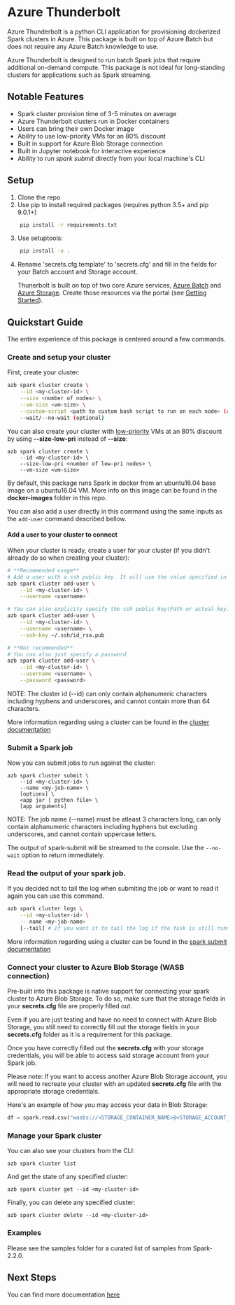 # Azure Thunderbolt
Azure Thunderbolt is a python CLI application for provisioning dockerized Spark clusters in Azure. This package is built on top of Azure Batch but does not require any Azure Batch knowledge to use. 

Azure Thunderbolt is designed to run batch Spark jobs that require additional on-demand compute. This package is not ideal for long-standing clusters for applications such as Spark streaming.

## Notable Features
- Spark cluster provision time of 3-5 minutes on average
- Azure Thunderbolt clusters run in Docker containers
- Users can bring their own Docker image
- Ability to use low-priority VMs for an 80% discount
- Built in support for Azure Blob Storage connection
- Built in Jupyter notebook for interactive experience
- Ability to run _spark submit_ directly from your local machine's CLI

## Setup
1. Clone the repo
2. Use pip to install required packages (requires python 3.5+ and pip 9.0.1+)
```bash
    pip install -r requirements.txt
```
3. Use setuptools:
```bash
    pip install -e .
```
4. Rename 'secrets.cfg.template' to 'secrets.cfg' and fill in the fields for your Batch account and Storage account.

   Thunerbolt is built on top of two core Azure services, [Azure Batch](https://azure.microsoft.com/en-us/services/batch/) and [Azure Storage](https://azure.microsoft.com/en-us/services/storage/). Create those resources via the portal (see [Getting Started](./docs/00-getting-started.md)).

## Quickstart Guide

The entire experience of this package is centered around a few commands.

### Create and setup your cluster

First, create your cluster:
```bash
azb spark cluster create \
    --id <my-cluster-id> \
    --size <number of nodes> \
    --vm-size <vm-size> \
    --custom-script <path to custom bash script to run on each node> (optional) \
    --wait/--no-wait (optional)
```

You can also create your cluster with [low-priority](https://docs.microsoft.com/en-us/azure/batch/batch-low-pri-vms) VMs at an 80% discount by using **--size-low-pri** instead of **--size**:
```
azb spark cluster create \
    --id <my-cluster-id> \
    --size-low-pri <number of low-pri nodes> \
    --vm-size <vm-size>
```

By default, this package runs Spark in docker from an ubuntu16.04 base image on a ubuntu16.04 VM. More info on this image can be found in the **docker-images** folder in this repo.

You can also add a user directly in this command using the same inputs as the `add-user` command described bellow.

#### Add a user to your cluster to connect
When your cluster is ready, create a user for your cluster (if you didn't already do so when creating your cluster):
```bash
# **Recommended usage**
# Add a user with a ssh public key. It will use the value specified in the secrets.cfg (Either path to the file or the actual key)
azb spark cluster add-user \
    --id <my-cluster-id> \
    --username <username>

# You can also explicity specify the ssh public key(Path or actual key)
azb spark cluster add-user \
    --id <my-cluster-id> \
    --username <username> \
    --ssh-key ~/.ssh/id_rsa.pub

# **Not recommended**
# You can also just specify a password
azb spark cluster add-user \
    --id <my-cluster-id> \
    --username <username> \
    --password <password>

```

NOTE: The cluster id (--id) can only contain alphanumeric characters including hyphens and underscores, and cannot contain more than 64 characters.

More information regarding using a cluster can be found in the [cluster documentation](./docs/10%20-%20Clusters.md)


### Submit a Spark job

Now you can submit jobs to run against the cluster:
```
azb spark cluster submit \
    --id <my-cluster-id> \
    --name <my-job-name> \
    [options] \
    <app jar | python file> \
    [app arguments]
```
NOTE: The job name (--name) must be atleast 3 characters long, can only contain alphanumeric characters including hyphens but excluding underscores, and cannot contain uppercase letters.

The output of spark-submit will be streamed to the console. Use the `--no-wait` option to return immediately.

### Read the output of your spark job.

If you decided not to tail the log when submiting the job or want to read it again you can use this command.

```bash
azb spark cluster logs \
    --id <my-cluster-id> \
    -- name <my-job-name>
    [--tail] # If you want it to tail the log if the task is still running
```
More information regarding using a cluster can be found in the [spark submit documentation](./docs/20%20-%20Spark%20Submit.md)

### Connect your cluster to Azure Blob Storage (WASB connection)

Pre-built into this package is native support for connecting your spark cluster to Azure Blob Storage. To do so, make sure that the storage fields in your **secrets.cfg** file are properly filled out.

Even if you are just testing and have no need to connect with Azure Blob Storage, you still need to correctly fill out the storage fields in your **secrets.cfg** folder as it is a requirement for this package.

Once you have correctly filled out the **secrets.cfg** with your storage credentials, you will be able to access said storage account from your Spark job.

Please note: If you want to access another Azure Blob Storage account, you will need to recreate your cluster with an updated **secrets.cfg** file with the appropriate storage credentials.

Here's an example of how you may access your data in Blob Storage:

``` python
df = spark.read.csv("wasbs://<STORAGE_CONTAINER_NAME>@<STORAGE_ACCOUNT_NAME>.blob.core.windows.net/<BLOB_NAME>")
```

### Manage your Spark cluster

You can also see your clusters from the CLI:
```
azb spark cluster list
```

And get the state of any specified cluster:
```
azb spark cluster get --id <my-cluster-id>
```

Finally, you can delete any specified cluster:
```
azb spark cluster delete --id <my-cluster-id>
```

### Examples

Please see the samples folder for a curated list of samples from Spark-2.2.0.

## Next Steps
You can find more documentation [here](./docs)
